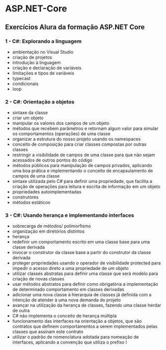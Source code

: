 # ASP.NET-Core
## Exercícios Alura da formação ASP.NET Core

### 1 - C#: Explorando a linguagem
- ambientação no Visual Studio
- criação de projetos
- introdução à linguagem
- criação e declaração de variáveis
- limitações e tipos de variáveis
- typecast
- condicionais
- loop

### 2 - C#: Orientação a objetos
- sintaxe da classe
- criar um objeto
- manipular os valores dos campos de um objeto
- métodos que recebem parâmetros e retornam algum valor para simular os comportamentos (operações) de uma classe
- organizar a estrutura do nosso projeto usando os namespaces
- conceito de composição para criar classes compostas por outras classes
- restringir a visibilidade de campos de uma classe para que não sejam acessados de outros pontos do código
- métodos públicos para manipulação de campos privados, aplicando uma boa prática e implementando o conceito de encapsulamento de campos de uma classe
- sintaxe utilizada pelo C# para definir uma propriedade, que facilita a criação de operações para leitura e escrita de informação em um objeto
- propriedades autoimplementadas
- construtores
- métodos estáticos

### 3 - C#: Usando herança e implementando interfaces
- sobrecarga de métodos/ polimorfismo
- organização em diretórios distintos
- herança
- redefinir um comportamento escrito em uma classe base para uma classe derivada
- invocar o construtor da classe base a partir do construtor da classe derivada
- proteger propriedades usando o operador de visibilidade protected para impedir o acesso direto a uma propriedade de um objeto
- utilizar classes abstratas para definir uma classe que será modelo para criação de novas classes
-  usar métodos abstratos para definir como obrigatória a implementação de determinado comportamento em classes derivadas
- adicionar uma nova classe à hierarquia de classes já definida com a intenção de atender à uma nova demanda do projeto
- avançar na utilização da herança de classes, fazendo uma classe herdar de outra
- C# não implementa o conceito de herança múltipla
- funcionamento das interfaces na orientação a objetos, que são contratos que definem comportamentos a serem implementados pelas classes que assinam este contrato
- utilizar o padrão de nomenclatura adotada para nomeação de interfaces, aplicando a convenção que utiliza o prefixo I
